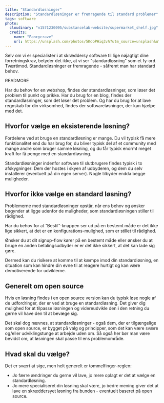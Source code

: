 ```yaml
---
title: "Standardløsninger"
description: "Standardløsninger er fremragende til standard problemer"
tags: software
photo:
  cloudinary: "v1571230095/substancelab-website/supermarket_shelf.jpg"
  credits:
    name: "Fancycrave"
    url: https://unsplash.com/photos/5KdoPHiq3vA?utm_source=unsplash&utm_medium=referral&utm_content=creditCopyText
---
```


Selv om vi er specialister i at skræddersy software til lige nøjagtigt dine forretningskrav, betyder det ikke, at vi ser "standardløsning" som et fy-ord.
Tværtimod. Standardløsninger er fremragende - såfremt man har standard behov.

READMORE

Har du behov for en webshop, findes der standardløsninger, som løser det problem til punkt og prikke. Har du brug for en blog, findes der standardløsninger, som det løser det problem. Og har du brug for at lave regnskab for din virksomhed, findes der softwareløsninger, der kan hjælpe med det.

## Hvorfor vælge en eksisterende løsning?

Fordelene ved at bruge en standardløsning er mange. Du vil typisk få mere funktionalitet end du har brug for, du bliver typisk del af et community med mange andre som bruger samme løsning, og du får typisk enormt meget kraft for få penge med en standardløsning.

Standardløsninger indenfor software til slutbrugere findes typisk i to afskygninger: Dem der hostes i skyen af udbyderen, og dem du selv installerer (eventuelt på din egen server). Nogle tilbyder endda begge muligheder.

## Hvorfor ikke vælge en standard løsning?

Problemerne med standardløsninger opstår, når ens behov og ønsker begynder at ligge udenfor de muligheder, som standardløsningen stiller til rådighed.

Har du behov for at “Bestil”-knappen ser ud på en bestemt måde er det ikke lige sikkert, at det er en konfigurations-mulighed, som er stillet til rådighed.

Ønsker du at dit signup-flow kører på en bestemt måde eller ønsker du at bruge en anden betalingsudbyder er er det ikke sikkert, at det kan lade sig gøre.

Dermed kan du risikere at komme til at kæmpe imod din standardløsning, en situation som kan hindre din evne til at reagere hurtigt og kan være demotiverende for udviklerne.

## Generelt om open source

Hvis en løsning findes i en open source version kan du typisk løse nogle af de udfordringer, der er ved at bruge en standardløsning. Det giver dig mulighed for at tilpasse løsningen og videreudvikle den i den retning du gerne vil have den til at bevæge sig.

Det skal dog nævnes, at standardløsninger - også dem, der er tilgængelige som open source, er bygget på valg og principper, som det kan være svære og/eller udviklingstunge at arbejde uden om. Så også her bør man være bevidst om, at løsningen skal passe til ens problemområde.

## Hvad skal du vælge?

Det er svært at sige, men helt generelt er tommelfinger-reglen:

* Jo færre ændringer du gerne vil lave, jo mere oplagt er det at vælge en standardløsning.
* Jo mere specialiseret din løsning skal være, jo bedre mening giver det at lave en skræddersyet løsning fra bunden - eventuelt baseret på open source.
